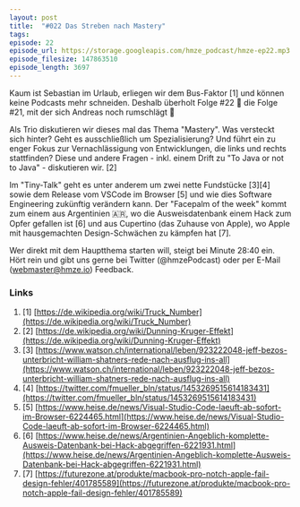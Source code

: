 ```yaml
---
layout: post
title:  "#022 Das Streben nach Mastery"
tags:
episode: 22
episode_url: https://storage.googleapis.com/hmze_podcast/hmze-ep22.mp3
episode_filesize: 147863510
episode_length: 3697
---
```


Kaum ist Sebastian im Urlaub, erliegen wir dem Bus-Faktor [1] und können keine Podcasts mehr schneiden. Deshalb überholt Folge #22 🚀 die Folge #21, mit der sich Andreas noch rumschlägt 🙈

Als Trio diskutieren wir dieses mal das Thema "Mastery". Was versteckt sich hinter? Geht es ausschließlich um Spezialisierung? Und führt ein zu enger Fokus zur Vernachlässigung von Entwicklungen, die links und rechts stattfinden? Diese und andere Fragen - inkl. einem Drift zu "To Java or not to Java" - diskutieren wir. [2]

Im "Tiny-Talk" geht es unter anderem um zwei nette Fundstücke [3][4] sowie dem Release vom VSCode im Browser [5] und wie dies Software Engineering zukünftig verändern kann. Der "Facepalm of the week" kommt zum einem aus Argentinien 🇦🇷, wo die Ausweisdatenbank einem Hack zum Opfer gefallen ist [6] und aus Cupertino (das Zuhause von Apple), wo Apple mit hausgemachten Design-Schwächen zu kämpfen hat [7].

Wer direkt mit dem Hauptthema starten will, steigt bei Minute 28:40 ein. Hört rein und gibt uns gerne bei Twitter (@hmzePodcast) oder per E-Mail (webmaster@hmze.io) Feedback.

### Links ###
1. [1] [https://de.wikipedia.org/wiki/Truck_Number](https://de.wikipedia.org/wiki/Truck_Number)
2. [2] [https://de.wikipedia.org/wiki/Dunning-Kruger-Effekt](https://de.wikipedia.org/wiki/Dunning-Kruger-Effekt)
3. [3] [https://www.watson.ch/international/leben/923222048-jeff-bezos-unterbricht-william-shatners-rede-nach-ausflug-ins-all](https://www.watson.ch/international/leben/923222048-jeff-bezos-unterbricht-william-shatners-rede-nach-ausflug-ins-all)
4. [4] [https://twitter.com/fmueller_bln/status/1453269515614183431](https://twitter.com/fmueller_bln/status/1453269515614183431)
5. [5] [https://www.heise.de/news/Visual-Studio-Code-laeuft-ab-sofort-im-Browser-6224465.html](https://www.heise.de/news/Visual-Studio-Code-laeuft-ab-sofort-im-Browser-6224465.html)
6. [6] [https://www.heise.de/news/Argentinien-Angeblich-komplette-Ausweis-Datenbank-bei-Hack-abgegriffen-6221931.html](https://www.heise.de/news/Argentinien-Angeblich-komplette-Ausweis-Datenbank-bei-Hack-abgegriffen-6221931.html)
7. [7] [https://futurezone.at/produkte/macbook-pro-notch-apple-fail-design-fehler/401785589](https://futurezone.at/produkte/macbook-pro-notch-apple-fail-design-fehler/401785589)